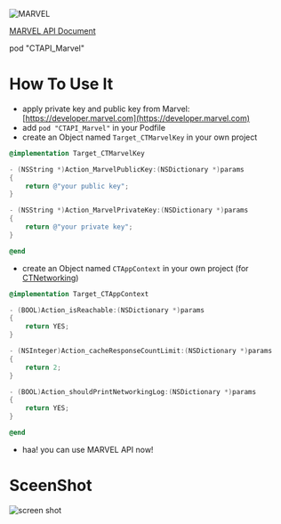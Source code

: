 ![MARVEL](https://i.annihil.us/u/prod/misc/marvel.svg)

[MARVEL API Document](https://developer.marvel.com/docs)

pod "CTAPI_Marvel"

How To Use It
=============

- apply private key and public key from Marvel:[https://developer.marvel.com](https://developer.marvel.com)
- add `pod "CTAPI_Marvel"` in your Podfile
- create an Object named `Target_CTMarvelKey` in your own project

```objective-c
@implementation Target_CTMarvelKey

- (NSString *)Action_MarvelPublicKey:(NSDictionary *)params
{
    return @"your public key";
}

- (NSString *)Action_MarvelPrivateKey:(NSDictionary *)params
{
    return @"your private key";
}

@end
```

- create an Object named `CTAppContext` in your own project (for [CTNetworking](https://github.com/casatwy/CTNetworking))

```objective-c
@implementation Target_CTAppContext

- (BOOL)Action_isReachable:(NSDictionary *)params
{
    return YES;
}

- (NSInteger)Action_cacheResponseCountLimit:(NSDictionary *)params
{
    return 2;
}

- (BOOL)Action_shouldPrintNetworkingLog:(NSDictionary *)params
{
    return YES;
}

@end
```

- haa! you can use MARVEL API now!

SceenShot
=========

![screen shot](./gif/screenshot.gif)
